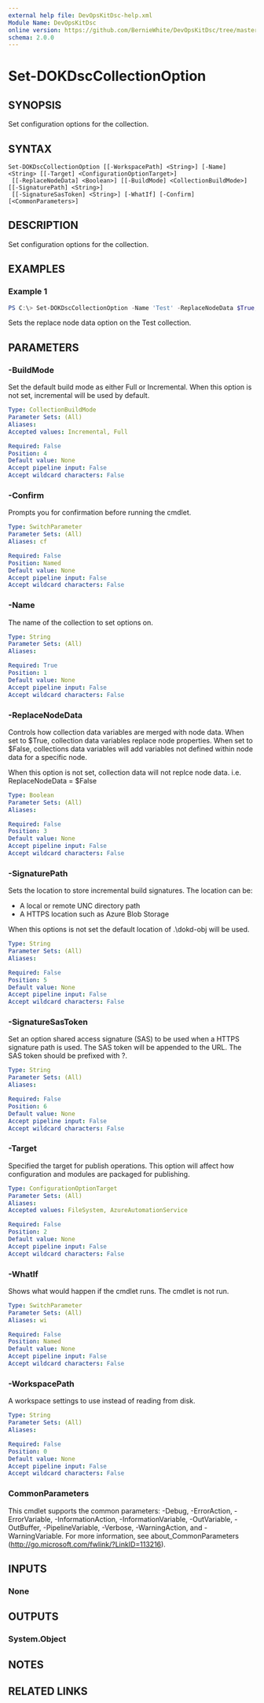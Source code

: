 ```yaml
---
external help file: DevOpsKitDsc-help.xml
Module Name: DevOpsKitDsc
online version: https://github.com/BernieWhite/DevOpsKitDsc/tree/master/docs/commands/en-US/Set-DOKDscCollectionOption.md
schema: 2.0.0
---
```


# Set-DOKDscCollectionOption

## SYNOPSIS

Set configuration options for the collection.

## SYNTAX

```text
Set-DOKDscCollectionOption [[-WorkspacePath] <String>] [-Name] <String> [[-Target] <ConfigurationOptionTarget>]
 [[-ReplaceNodeData] <Boolean>] [[-BuildMode] <CollectionBuildMode>] [[-SignaturePath] <String>]
 [[-SignatureSasToken] <String>] [-WhatIf] [-Confirm] [<CommonParameters>]
```

## DESCRIPTION

Set configuration options for the collection.

## EXAMPLES

### Example 1

```powershell
PS C:\> Set-DOKDscCollectionOption -Name 'Test' -ReplaceNodeData $True;
```

Sets the replace node data option on the Test collection.

## PARAMETERS

### -BuildMode

Set the default build mode as either Full or Incremental. When this option is not set, incremental will be used by default.

```yaml
Type: CollectionBuildMode
Parameter Sets: (All)
Aliases:
Accepted values: Incremental, Full

Required: False
Position: 4
Default value: None
Accept pipeline input: False
Accept wildcard characters: False
```

### -Confirm

Prompts you for confirmation before running the cmdlet.

```yaml
Type: SwitchParameter
Parameter Sets: (All)
Aliases: cf

Required: False
Position: Named
Default value: None
Accept pipeline input: False
Accept wildcard characters: False
```

### -Name

The name of the collection to set options on.

```yaml
Type: String
Parameter Sets: (All)
Aliases:

Required: True
Position: 1
Default value: None
Accept pipeline input: False
Accept wildcard characters: False
```

### -ReplaceNodeData

Controls how collection data variables are merged with node data. When set to $True, collection data variables replace node properties. When set to $False, collections data variables will add variables not defined within node data for a specific node.

When this option is not set, collection data will not replce node data. i.e. ReplaceNodeData = $False

```yaml
Type: Boolean
Parameter Sets: (All)
Aliases:

Required: False
Position: 3
Default value: None
Accept pipeline input: False
Accept wildcard characters: False
```

### -SignaturePath

Sets the location to store incremental build signatures. The location can be:

- A local or remote UNC directory path
- A HTTPS location such as Azure Blob Storage

When this options is not set the default location of .\dokd-obj will be used.

```yaml
Type: String
Parameter Sets: (All)
Aliases:

Required: False
Position: 5
Default value: None
Accept pipeline input: False
Accept wildcard characters: False
```

### -SignatureSasToken

Set an option shared access signature (SAS) to be used when a HTTPS signature path is used. The SAS token will be appended to the URL. The SAS token should be prefixed with ?.

```yaml
Type: String
Parameter Sets: (All)
Aliases:

Required: False
Position: 6
Default value: None
Accept pipeline input: False
Accept wildcard characters: False
```

### -Target

Specified the target for publish operations. This option will affect how configuration and modules are packaged for publishing.

```yaml
Type: ConfigurationOptionTarget
Parameter Sets: (All)
Aliases:
Accepted values: FileSystem, AzureAutomationService

Required: False
Position: 2
Default value: None
Accept pipeline input: False
Accept wildcard characters: False
```

### -WhatIf

Shows what would happen if the cmdlet runs. The cmdlet is not run.

```yaml
Type: SwitchParameter
Parameter Sets: (All)
Aliases: wi

Required: False
Position: Named
Default value: None
Accept pipeline input: False
Accept wildcard characters: False
```

### -WorkspacePath

A workspace settings to use instead of reading from disk.

```yaml
Type: String
Parameter Sets: (All)
Aliases:

Required: False
Position: 0
Default value: None
Accept pipeline input: False
Accept wildcard characters: False
```

### CommonParameters

This cmdlet supports the common parameters: -Debug, -ErrorAction, -ErrorVariable, -InformationAction, -InformationVariable, -OutVariable, -OutBuffer, -PipelineVariable, -Verbose, -WarningAction, and -WarningVariable. For more information, see about_CommonParameters (http://go.microsoft.com/fwlink/?LinkID=113216).

## INPUTS

### None

## OUTPUTS

### System.Object

## NOTES

## RELATED LINKS
